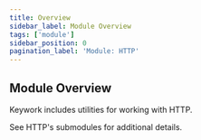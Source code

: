 ```yaml
---
title: Overview
sidebar_label: Module Overview
tags: ['module']
sidebar_position: 0
pagination_label: 'Module: HTTP'
---
```


## Module Overview

Keywork includes utilities for working with HTTP.

See HTTP's submodules for additional details.
